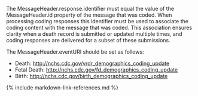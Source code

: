 
The MessageHeader.response.identifier must equal the value of the MessageHeader.id property of the message that was coded. When processing coding responses this identifier must be used to associate the coding content with the message that was coded. This association ensures clarity when a death record is submitted or updated multiple times, and coding responses are delivered for a subset of these submissions.

The MessageHeader.eventURI should be set as follows:
* Death: http://nchs.cdc.gov/vrdr_demographics_coding_update	
* Fetal Death: http://nchs.cdc.gov/fd_demographics_coding_update	
* Birth: http://nchs.cdc.gov/birth_demographics_coding_update

{% include markdown-link-references.md %}